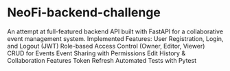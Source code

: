 # NeoFi-backend-challenge

An attempt at full-featured backend API built with FastAPI for a collaborative event management system.
Implemented Features:
  User Registration, Login, and Logout (JWT)
  Role-based Access Control (Owner, Editor, Viewer)
  CRUD for Events
  Event Sharing with Permissions
  Edit History & Collaboration Features
  Token Refresh
  Automated Tests with Pytest
